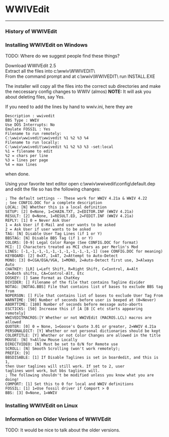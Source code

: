 # WWIVEdit
***

### History of WWIVEdit



### Installing WWIVEdit on Windows

TODO: Where do we suggest people find these things?

Download WWIVEdit 2.5  
Extract all the files into c:\wwiv\WWIVEDIT\  
From the command prompt and at c:\wwiv\WWIVEDIT\ run INSTALL.EXE

The installer will copy all the files into the correct sub directories
and make the neccessary config changes to WWIV (almos) **NOTE:** It will 
ask you about deleting files, say Yes.

If you need to add the lines by hand to wwiv.ini, here they are

    Description : wwivedit 
    BBS Type : WWIV 
    Use DOS Interrupts: No 
    Emulate FOSSIL : Yes 
    Filename to run remotely: 
    C:\wwiv\wwivedit\wwivedit %1 %2 %3 %4 
    Filename to run locally: 
    C:\wwiv\wwivedit\wwivedit %1 %2 %3 %3 -set:local 
    %1 = filename to edit 
    %2 = chars per line 
    %3 = lines per page 
    %4 = max lines 

<ESC> when done.

Using your favorite text editor open c:\wwiv\wwivedit\config\default.dep and 
edit the file so has the following changes:

    ; The default settings -- These work for WWIV 4.21a & WWIV 4.22
    ; See CONFIG.DOC for a complete description
    LOCAL: [N] Whether this is a local definition
    SETUP: [2] 0=None, 1=CHAIN.TXT, 2=EDITOR.INF (WWIV 4.21a)
    RESULT: [2] 0=None, 1=RESULT.ED, 2=FEDIT.INF (WWIV 4.21a)
    REPLY: [1] 0 = Never Ask User
    1 = Ask User if E-Mail and user wants to be asked
    2 = Ask User if user wants to be asked
    TAG: [N] Disable User Tag Lines (if 1 or Y)
    BBSTAG: [N] Disable BBS Tag (if 1 or Y)
    COLORS: [0-9] Legal Color Range (See CONFIG.DOC for format)
    MCI: [] Characters treated as MCI chars as per Merlin's Mod
    LINES: [-1,-1,-1,-1,-1,-1,-1,-1,-1,-1,-1] (see CONFIG.DOC for meaning)
    KEYBOARD: [2] 0=XT, 1=AT, 2=Attempt to Auto-Detect
    MONO: [3] 0=CGA/EGA/VGA, 1=MONO, 2=Auto-Detect first use, 3=Always Auto
    CHATKEY: [LR] L=Left Shift, R=Right Shift, C=Control, A=Alt
    LR=Both shifts, CA=Control-Alt, Etc
    DOSKEY: [] Same Format as ChatKey
    DIVIDER: [] Filename of the file that contains Tagline divider
    NOTAG: [NOTAG.BBS] File that contains list of bases to exclude BBS tag from
    NOPERSON: [] File that contains list of bases to exclude User Tag From
    WARNTIME: [90] Number of seconds before user is beeped at (0=Never)
    ABORTTIME: [180] Number of seconds before message auto-aborts
    ESCTICKS: [50] Increase this if [A [B [C etc starts appearing remotely]
    WWIVEDITMACROS:[Y Whether or not WWIVEdit (MACROS.LCL) macros are allowed
    QUOTER: [0] 0 = None, 1=Goose's Quote 3.01 or greater, 2=WWIV 4.21a
    PERSONALDICT: [Y] Whether or not personal dictionaries should be kept
    COLORTITLE: [Y] Whether or not Color Changes are allowed in the title
    MOUSE: [N] Y=Allow Mouse Locally
    DIRECTVIDEO: [N] Must be set to 0/N for Remote use
    SCROLL: [N] Smooth Scrolling (won't work remotely);
    PREFIX: [9]
    BBSDISABLE: [1] If Disable Taglines is set in boardedit, and this is 1,
    then User taglines will still work. If set to 2, user
    taglines wont work, but bbs taglines will.
    ; The following shouldn't be modified unless you know what you are doing!
    COMPORT: [1] Set this to 0 for local and WWIV definitions
    FOSSIL: [1] 1=Use fossil driver if Comport > 0
    BBS: [3] 0=None, 1=WWIV

### Installing WWIVEdit on Linux

### Information on Older Verions of WWIVEdit

TODO: It would be nice to talk about the older versions.
